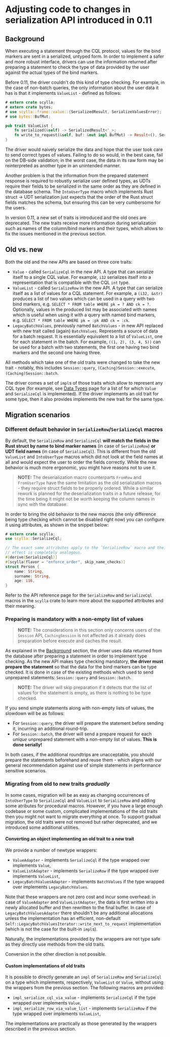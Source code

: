 # Adjusting code to changes in serialization API introduced in 0.11

## Background

When executing a statement through the CQL protocol, values for the bind markers are sent in a serialized, untyped form. In order to implement a safer and more robust interface, drivers can use the information returned after preparing a statement to check the type of data provided by the user against the actual types of the bind markers.

Before 0.11, the driver couldn't do this kind of type checking. For example, in the case of non-batch queries, the only information about the user data it has is that it implements `ValueList` - defined as follows:

```rust
# extern crate scylla;
# extern crate bytes;
# use scylla::frame::value::{SerializedResult, SerializeValuesError};
# use bytes::BufMut;

pub trait ValueList {
    fn serialized(&self) -> SerializedResult<'_>;
    fn write_to_request(&self, buf: &mut impl BufMut) -> Result<(), SerializeValuesError>;
}
```

The driver would naively serialize the data and hope that the user took care to send correct types of values. Failing to do so would, in the best case, fail on the DB-side validation; in the worst case, the data in its raw form may be reinterpreted as another type in an unintended manner.

Another problem is that the information from the prepared statement response is required to robustly serialize user defined types, as UDTs require their fields to be serialized in the same order as they are defined in the database schema. The `IntoUserType` macro which implements Rust struct -> UDT serialization just expects that the order of the Rust struct fields matches the schema, but ensuring this can be very cumbersome for the users.

In version 0.11, a new set of traits is introduced and the old ones are deprecated. The new traits receive more information during serialization such as names of the column/bind markers and their types, which allows to fix the issues mentioned in the previous section.

## Old vs. new

Both the old and the new APIs are based on three core traits:

- `Value` - called `SerializeCql` in the new API. A type that can serialize itself to a single CQL value. For example, `i32` serializes itself into a representation that is compatible with the CQL `int` type.
- `ValueList` - called `SerializeRow` in the new API. A type that can serialize itself as a list of values for a CQL statement. For example, a `(i32, &str)` produces a list of two values which can be used in a query with two bind markers, e.g. `SELECT * FROM table WHERE pk = ? AND ck = ?`. Optionally, values in the produced list may be associated with names which is useful when using it with a query with named bind markers, e.g. `SELECT * FROM table WHERE pk = :pk AND ck = :ck`.
- `LegacyBatchValues`, previously named `BatchValues` - in new API replaced with new trait called (again) `BatchValues`.  Represents a source of data for a batch request. It is essentially equivalent to a list of `ValueList`, one for each statement in the batch. For example, `((1, 2), (3, 4, 5))` can be used for a batch with two statements, the first one having two bind markers and the second one having three.

All methods which take one of the old traits were changed to take the new trait - notably, this includes `Session::query`, `(Caching)Session::execute`, `(Caching)Session::batch`.

The driver comes a set of `impl`s of those traits which allow to represent any CQL type (for example, see [Data Types](../data-types/data-types.md) page for a list of for which `Value` and `SerializeCql` is implemented). If the driver implements an old trait for some type, then it also provides implements the new trait for the same type.

## Migration scenarios

### Different default behavior in `SerializeRow`/`SerializeCql` macros

By default, the `SerializeRow` and `SerializeCql` **will match the fields in the Rust struct by name to bind marker names** (in case of `SerializeRow`) **or UDT field names** (in case of `SerializeCql`). This is different from the old `ValueList` and `IntoUserType` macros which did not look at the field names at all and would expect the user to order the fields correctly. While the new behavior is much more ergonomic, you might have reasons not to use it.

> **NOTE:**  The deserialization macro counterparts `FromRow` and `FromUserType` have the same limitation as the old serialization macros - they require struct fields to be properly ordered. While a similar rework is planned for the deserialization traits in a future release, for the time being it might not be worth keeping the column names in sync with the database.

In order to bring the old behavior to the new macros (the only difference being type checking which cannot be disabled right now) you can configure it using attributes, as shown in the snippet below:

```rust
# extern crate scylla;
use scylla::SerializeCql;

// The exact same attributes apply to the `SerializeRow` macro and their
// effect is completely analogous.
#[derive(SerializeCql)]
#[scylla(flavor = "enforce_order", skip_name_checks)]
struct Person {
    name: String,
    surname: String,
    age: i16,
}
```

Refer to the API reference page for the `SerializeRow` and `SerializeCql` macros in the `scylla` crate to learn more about the supported attributes and their meaning.

### Preparing is mandatory with a non-empty list of values

> **NOTE:** The considerations in this section only concerns users of the `Session` API, `CachingSession` is not affected as it already does preparation before execute and caches the result.

As explained in the [Background](#background) section, the driver uses data returned from the database after preparing a statement in order to implement type checking. As the new API makes type checking mandatory, **the driver must prepare the statement** so that the data for the bind markers can be type checked. It is done in case of the existing methods which used to send unprepared statements: `Session::query` and `Session::batch`.

> **NOTE:** The driver will skip preparation if it detects that the list of values for the statement is empty, as there is nothing to be type checked.

If you send simple statements along with non-empty lists of values, the slowdown will be as follows:

- For `Session::query`, the driver will prepare the statement before sending it, incurring an additional round-trip.
- For `Session::batch`, the driver will send a prepare request for each *unique* unprepared statement with a non-empty list of values. **This is done serially!** 

In both cases, if the additional roundtrips are unacceptable, you should prepare the statements beforehand and reuse them - which aligns with our general recommendation against use of simple statements in performance sensitive scenarios.

### Migrating from old to new traits *gradually*

In some cases, migration will be as easy as changing occurrences of `IntoUserType` to `SerializeCql` and `ValueList` to `SerializeRow` and adding some atributes for procedural macros. However, if you have a large enough codebase or some custom, complicated implementations of the old traits then you might not want to migrate everything at once. To support gradual migration, the old traits were not removed but rather deprecated, and we introduced some additional utilities.

#### Converting an object implementing an old trait to a new trait

We provide a number of newtype wrappers:

- `ValueAdapter` - implements `SerializeCql` if the type wrapped over implements `Value`,
- `ValueListAdapter` - implements `SerializeRow` if the type wrapped over implements `ValueList`,
- `LegacyBatchValuesAdapter` - implements `BatchValues` if the type wrapped over implements `LegacyBatchValues`.

Note that these wrappers are not zero cost and incur some overhead: in case of `ValueAdapter` and `ValueListAdapter`, the data is first written into a newly allocated buffer and then rewritten to the final buffer. In case of `LegacyBatchValuesAdapter` there shouldn't be any additional allocations unless the implementation has an efficient, non-default `Self::LegacyBatchValuesIterator::write_next_to_request` implementation (which is not the case for the built-in `impl`s).

Naturally, the implementations provided by the wrappers are not type safe as they directly use methods from the old traits.

Conversion in the other direction is not possible.

#### Custom implementations of old traits

It is possible to directly generate an `impl` of `SerializeRow` and `SerializeCql` on a type which implements, respectively, `ValueList` or `Value`, without using the wrappers from the previous section. The following macros are provided:

- `impl_serialize_cql_via_value` - implements `SerializeCql` if the type wrapped over implements `Value`,
- `impl_serialize_row_via_value_list` - implements `SerializeRow` if the type wrapped over implements `ValueList`,

The implementations are practically as those generated by the wrappers described in the previous section.
